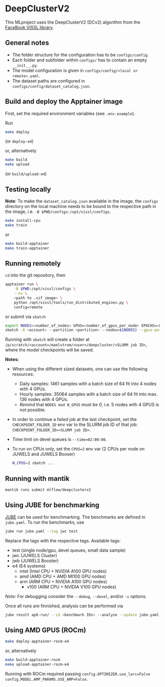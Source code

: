 # DeepClusterV2

This MLproject uses the DeepClusterV2 (DCv2) algorithm from the
[FaceBook VISSL library](https://github.com/facebookresearch/vissl).

## General notes

* The folder structure for the configuration has to be `configs/config`.
* Each folder and subfolder within `configs/` has to contain an empty `__init__.py`.
* The model configuration is given in `configs/config/<local or remote>.yaml`.
* The dataset paths are configured in `configs/config/dataset_catalog.json`.

## Build and deploy the Apptainer image

First, set the required environment variables (see `.env.example`).

Run

```bash
make deploy
```
(or `deploy-e4`)

or, alternatively

```bash
make build
make upload
```
(or `build/upload-e4`)

## Testing locally

**Note**: To make the `dataset_catalog.json` available in the image, the `configs` directory
on the local machine needs to be bound to the respective path in the image, i.e. `-B $PWD/configs:/opt/vissl/configs`.

```bash
make install-cpu
make train
```

or

```bash
make build-apptainer
make train-apptainer
```

## Running remotely

`cd` into the git repository, then

```bash
apptainer run \
    -B $PWD:/opt/vissl/configs \
    --nv \
    <path to .sif image> \
    python /opt/vissl/tools/run_distributed_engines.py \
    config=remote
```

or submit via `sbatch`

```bash
export NODES=<number_of_nodes> GPUS=<number_of_gpus_per_node> EPOCHS=<number_of_epochs>
sbatch -A <account> --partition <partition> --nodes=${NODES} --gpus-per-node=${GPUS} --time=<time> mlflow/deepclusterv2/run.sbatch
```

Running with `sbatch` will create a folder at `/p/scratch/<account>/maelstrom/<user>/deepcluster/<SLURM job ID>`,
where the model checkpoints will be saved.

**Notes:** 

* When using the different sized datasets, one can use the following resources:
  * Daily samples: 1461 samples with a batch size of 64 fit into 4 nodes with 4 GPUs.
  * Hourly samples: 35064 samples with a batch size of 64 fit into max. 136 nodes with 4 GPUs.
  * _Remind_ that `NODES mod N_GPUS` _must be 0_, i.e. 5 nodes with 4 GPUS is not possible.
* In order to continue a failed job at the last checkpoint, set the `CHECKPOINT_FOLDER_ID` env var to the SLURM job ID of that job:
  `CHECKPOINT_FOLDER_ID=<SLURM job ID>`.
* Time limit on devel queues is `--time=02:00:00`.
* To run on CPUs only, set the `CPUS=2` env var (2 CPUs per node on JUWELS and JUWELS Booser)

  ```bash
  N_CPUS=2 sbatch ...
  ```

## Running with mantik

```bash
mantik runs submit mlflow/deepclusterv2
```

## Using JUBE for benchmarking

[JUBE](https://apps.fz-juelich.de/jsc/jube/jube2/docu/) can be used for benchmarking.
The benchmarks are defined in `jube.yaml`.
To run the benchmarks, use

```bash
jube run jube.yaml --tag jwc test
```

Replace the tags with the respective tags.
Available tags:

* test (single node/gpu, devel queues, small data sample)
* jwc (JUWELS Cluster)
* jwb (JUWELS Booster)
* e4 (E4 systems)
  * intel (Intel CPU + NVIDIA A100 GPU nodes)
  * amd (AMD CPU + AMD MI100 GPU nodes)
  * arm (ARM CPU + NVIDIA A100 GPU nodes)
    * v100 (ARM CPU + NVIDIA V100 GPU nodes)

*Note:*
For debugging consider the `--debug`, `--devel`, and/or `-v` options.

Once all runs are finnished, analysis can be performed via

```bash
jube result ap6-run/ --id <benchmark IDs> --analyse --update jube.yaml > benchmark-results.md
```

## Using AMD GPUS (ROCm)

```bash
make deploy-apptainer-rocm-e4
```

or, alternatively

```bash
make build-apptainer-rocm
make upload-apptainer-rocm-e4
```

Running with ROCm required passing
`config.OPTIMIZER.use_larc=False config.MODEL.AMP_PARAMS.USE_AMP=False`.

